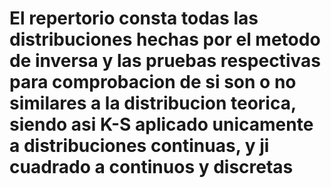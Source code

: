 # El repertorio consta todas las distribuciones hechas por el metodo de inversa y las pruebas respectivas para comprobacion de si son o no similares a la distribucion teorica, siendo asi K-S aplicado unicamente a distribuciones continuas, y ji cuadrado a continuos y discretas
